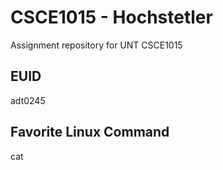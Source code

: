 # CSCE1015 - Hochstetler
Assignment repository for UNT CSCE1015
## EUID
adt0245
## Favorite Linux Command
cat

